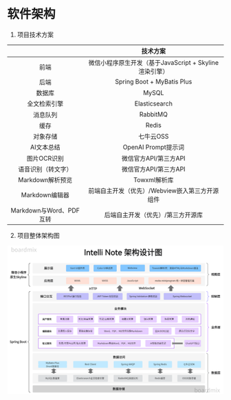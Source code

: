 # 软件架构

1. 项目技术方案

|                         |                        技术方案                        |
| :---------------------: | :----------------------------------------------------: |
|          前端           | 微信小程序原生开发（基于JavaScript + Skyline渲染引擎） |
|          后端           |               Spring Boot + MyBatis Plus               |
|         数据库          |                         MySQL                          |
|      全文检索引擎       |                     Elasticsearch                      |
|        消息队列         |                        RabbitMQ                        |
|          缓存           |                         Redis                          |
|        对象存储         |                       七牛云OSS                        |
|       AI文本总结        |                  OpenAI Prompt提示词                   |
|       图片OCR识别       |                 微信官方API/第三方API                  |
|   语音识别（转文字）    |                 微信官方API/第三方API                  |
|    Markdown解析预览     |                      Towxml解析库                      |
|     Markdown编辑器      |     前端自主开发（优先）/Webview嵌入第三方开源组件     |
| Markdown与Word、PDF互转 |           后端自主开发（优先）/第三方开源库            |

2. 项目整体架构图

![Intelli Note 架构设计图](./images/intelli-note-software-architecture.png)